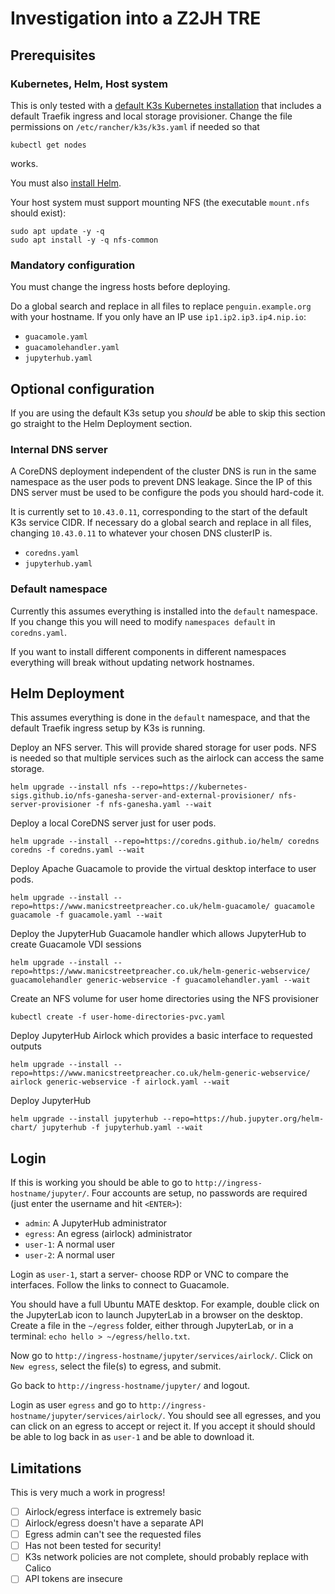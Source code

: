 # Investigation into a Z2JH TRE


## Prerequisites

### Kubernetes, Helm, Host system
This is only tested with a [default K3s Kubernetes installation](https://docs.k3s.io/quick-start) that includes a default Traefik ingress and local storage provisioner.
Change the file permissions on `/etc/rancher/k3s/k3s.yaml` if needed so that
```
kubectl get nodes
```
works.

You must also [install Helm](https://helm.sh/docs/intro/install/).

Your host system must support mounting NFS (the executable `mount.nfs` should exist):
```
sudo apt update -y -q
sudo apt install -y -q nfs-common
```

### Mandatory configuration

You must change the ingress hosts before deploying.

Do a global search and replace in all files to replace `penguin.example.org` with your hostname. If you only have an IP use `ip1.ip2.ip3.ip4.nip.io`:
- `guacamole.yaml`
- `guacamolehandler.yaml`
- `jupyterhub.yaml`

## Optional configuration

If you are using the default K3s setup you _should_ be able to skip this section go straight to the Helm Deployment section.

### Internal DNS server

A CoreDNS deployment independent of the cluster DNS is run in the same namespace as the user pods to prevent DNS leakage.
Since the IP of this DNS server must be used to be configure the pods you should hard-code it.

It is currently set to `10.43.0.11`, corresponding to the start of the default K3s service CIDR.
If necessary do a global search and replace in all files, changing `10.43.0.11` to whatever your chosen DNS clusterIP is.
- `coredns.yaml`
- `jupyterhub.yaml`

### Default namespace

Currently this assumes everything is installed into the `default` namespace.
If you change this you will need to modify `namespaces default` in `coredns.yaml`.

If you want to install different components in different namespaces everything will break without updating network hostnames.

## Helm Deployment

This assumes everything is done in the `default` namespace, and that the default Traefik ingress setup by K3s is running.

Deploy an NFS server. This will provide shared storage for user pods.
NFS is needed so that multiple services such as the airlock can access the same storage.

```
helm upgrade --install nfs --repo=https://kubernetes-sigs.github.io/nfs-ganesha-server-and-external-provisioner/ nfs-server-provisioner -f nfs-ganesha.yaml --wait
```

Deploy a local CoreDNS server just for user pods.

```
helm upgrade --install --repo=https://coredns.github.io/helm/ coredns coredns -f coredns.yaml --wait
```

Deploy Apache Guacamole to provide the virtual desktop interface to user pods.

```
helm upgrade --install --repo=https://www.manicstreetpreacher.co.uk/helm-guacamole/ guacamole guacamole -f guacamole.yaml --wait
```

Deploy the JupyterHub Guacamole handler which allows JupyterHub to create Guacamole VDI sessions

```
helm upgrade --install --repo=https://www.manicstreetpreacher.co.uk/helm-generic-webservice/ guacamolehandler generic-webservice -f guacamolehandler.yaml --wait
```

Create an NFS volume for user home directories using the NFS provisioner
```
kubectl create -f user-home-directories-pvc.yaml
```

Deploy JupyterHub Airlock which provides a basic interface to requested outputs

```
helm upgrade --install --repo=https://www.manicstreetpreacher.co.uk/helm-generic-webservice/ airlock generic-webservice -f airlock.yaml --wait
```

Deploy JupyterHub

```
helm upgrade --install jupyterhub --repo=https://hub.jupyter.org/helm-chart/ jupyterhub -f jupyterhub.yaml --wait
```


## Login

If this is working you should be able to go to `http://ingress-hostname/jupyter/`.
Four accounts are setup, no passwords are required (just enter the username and hit `<ENTER>`):
- `admin`: A JupyterHub administrator
- `egress`: An egress (airlock) administrator
- `user-1`: A normal user
- `user-2`: A normal user

Login as `user-1`, start a server- choose RDP or VNC to compare the interfaces.
Follow the links to connect to Guacamole.

You should have a full Ubuntu MATE desktop.
For example, double click on the JupyterLab icon to launch JupyterLab in a browser on the desktop.
Create a file in the `~/egress` folder, either through JupyterLab, or in a terminal: `echo hello > ~/egress/hello.txt`.

Now go to `http://ingress-hostname/jupyter/services/airlock/`.
Click on `New egress`, select the file(s) to egress, and submit.

Go back to `http://ingress-hostname/jupyter/` and logout.

Login as user `egress` and go to `http://ingress-hostname/jupyter/services/airlock/`.
You should see all egresses, and you can click on an egress to accept or reject it.
If you accept it should should be able to log back in as `user-1` and be able to download it.

## Limitations

This is very much a work in progress!

- [ ] Airlock/egress interface is extremely basic
- [ ] Airlock/egress doesn't have a separate API
- [ ] Egress admin can't see the requested files
- [ ] Has not been tested for security!
- [ ] K3s network policies are not complete, should probably replace with Calico
- [ ] API tokens are insecure
